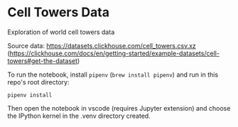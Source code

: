 # Cell Towers Data

Exploration of world cell towers data

Source data: https://datasets.clickhouse.com/cell_towers.csv.xz (https://clickhouse.com/docs/en/getting-started/example-datasets/cell-towers#get-the-dataset)

To run the notebook, install `pipenv` (`brew install pipenv`) and run in this repo's root directory:

    pipenv install

Then open the notebook in vscode (requires Jupyter extension) and choose the IPython kernel in the .venv directory created.